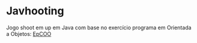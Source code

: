 # Javhooting
Jogo shoot em up em Java com base no exercício programa em Orientada a Objetos: [EpCOO](https://github.com/drimoraes/EpCOO)
